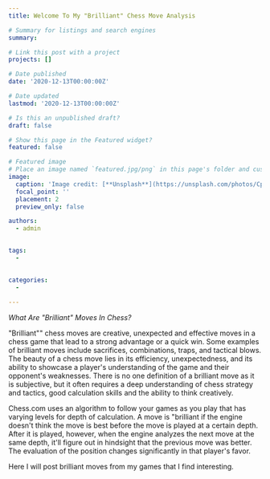 ```yaml
---
title: Welcome To My "Brilliant" Chess Move Analysis

# Summary for listings and search engines
summary: 

# Link this post with a project
projects: []

# Date published
date: '2020-12-13T00:00:00Z'

# Date updated
lastmod: '2020-12-13T00:00:00Z'

# Is this an unpublished draft?
draft: false

# Show this page in the Featured widget?
featured: false

# Featured image
# Place an image named `featured.jpg/png` in this page's folder and customize its options here.
image:
  caption: 'Image credit: [**Unsplash**](https://unsplash.com/photos/CpkOjOcXdUY)'
  focal_point: ''
  placement: 2
  preview_only: false

authors:
  - admin
  

tags:
  - 
  

categories:
  - 
  
---
```

*What Are "Brilliant" Moves In Chess?*


"Brilliant"" chess moves are creative, unexpected and effective moves in a chess game that lead to a strong advantage or a quick win. Some examples of brilliant moves include sacrifices, combinations, traps, and tactical blows. The beauty of a chess move lies in its efficiency, unexpectedness, and its ability to showcase a player's understanding of the game and their opponent's weaknesses. There is no one definition of a brilliant move as it is subjective, but it often requires a deep understanding of chess strategy and tactics, good calculation skills and the ability to think creatively.

Chess.com uses an algorithm to follow your games as you play that has varying levels for depth of calculation. A move is "brilliant if the engine doesn't think the move is best before the move is played at a certain depth. After it is played, however, when the engine analyzes the next move at the same depth, it'll figure out in hindsight that the previous move was better. The evaluation of the position changes significantly in that player's favor.

Here I will post brilliant moves from my games that I find interesting.



